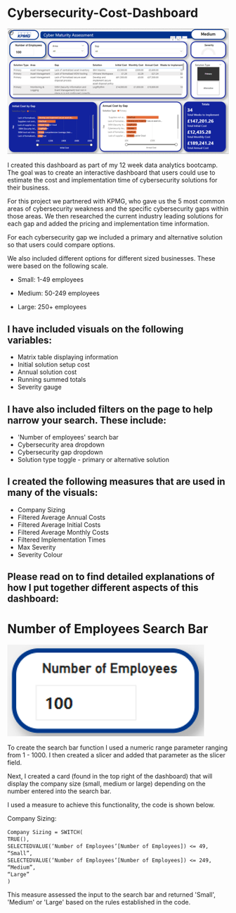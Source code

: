 # Cybersecurity-Cost-Dashboard
![Cybersecurity-Dashboard Preview](Cybersecurity-Dashboard.png)

I created this dashboard as part of my 12 week data analytics bootcamp. The goal was to create an interactive dashboard that users could use to estimate the cost  and implementation time of cybersecurity solutions for their business. 

For this project we partnered with KPMG, who gave us the 5 most common areas of cybersecurity weakness and the specific cybersecurity gaps within those areas. We then researched the current industry leading solutions for each gap and added the pricing and implementation time information.

For each cybersecurity gap we included a primary and alternative solution so that users could compare options.

We also included different options for different sized businesses. These were based on the following scale.

 - Small: 1-49 employees

 - Medium: 50-249 employees

 - Large: 250+ employees

## I have included visuals on the following variables:

- Matrix table displaying information
- Initial solution setup cost
- Annual solution cost
- Running summed totals
- Severity gauge

## I have also included filters on the page to help narrow your search. These include:

- 'Number of employees' search bar
- Cybersecurity area dropdown
- Cybersecurity gap dropdown
- Solution type toggle - primary or alternative solution

## I created the following measures that are used in many of the visuals:

- Company Sizing
- Filtered Average Annual Costs
- Filtered Average Initial Costs
- Filtered Average Monthly Costs
- Filtered Implementation Times
- Max Severity
- Severity Colour

## Please read on to find detailed explanations of how I put together different aspects of this dashboard:

# Number of Employees Search Bar

![Search Bar Preview](Screenshots/Number-of-Employees.png)

To create the search bar function I used a numeric range parameter ranging from 1 - 1000. I then created a slicer and added that parameter as the slicer field.

Next, I created a card (found in the top right of the dashboard) that will display the company size (small, medium  or large) depending on the number entered into the search bar.

I used a measure to achieve this functionality, the code is shown below.

Company Sizing:

```
Company Sizing = SWITCH(
TRUE(), 
SELECTEDVALUE(‘Number of Employees’[Number of Employees]) <= 49, “Small”,
SELECTEDVALUE(‘Number of Employees’[Number of Employees]) <= 249, “Medium”,
“Large”
)
```

This measure assessed the input to the search bar and returned 'Small', 'Medium' or 'Large' based on the rules established in the code.


